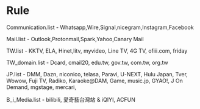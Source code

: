 # Rule

Communication.list - Whatsapp,Wire,Signal,nicegram,Instagram,Facebook

Mail.list - Outlook,Protonmail,Spark,Yahoo,Canary Mail

TW.list - KKTV, ELA, Hinet,litv, myvideo, Line TV, 4G TV, ofiii.com, friday

TW_domain.list - Dcard, cmail20, edu.tw, gov.tw, com.tw, org.tw

JP.list - DMM, Dazn, niconico, telasa, Paravi, U-NEXT, Hulu Japan, Tver, Wowow, Fuji TV, Radiko, Karaoke@DAM, Game, music.jp, GYAO!, J
On Demand, mgstage, mercari, 

B_i_Media.list - bilibili, 愛奇藝台灣站 & iQIYI, ACFUN

















